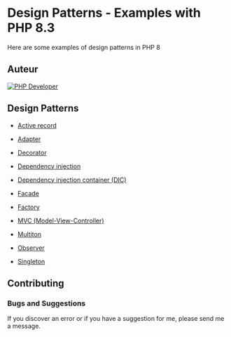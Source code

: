 # Design Patterns - Examples with PHP 8.3

Here are some examples of design patterns in PHP 8


## Auteur

[![PHP Developer](https://raw.githubusercontent.com/s-damian/medias/main/s-damian-logo-full-stack.webp)](https://github.com/s-damian)


## Design Patterns

* [Active record](https://github.com/s-damian/design-patterns-php/tree/master/src/active-record)

* [Adapter](https://github.com/s-damian/design-patterns-php/tree/master/src/adapter)

* [Decorator](https://github.com/s-damian/design-patterns-php/tree/master/src/decorator)

* [Dependency injection](https://github.com/s-damian/design-patterns-php/tree/master/src/dependency-injection)

* [Dependency injection container (DIC)](https://github.com/s-damian/design-patterns-php/tree/master/src/dependency-injection-container)

* [Facade](https://github.com/s-damian/design-patterns-php/tree/master/src/facade)

* [Factory](https://github.com/s-damian/design-patterns-php/tree/master/src/factory)

* [MVC (Model-View-Controller)](https://github.com/s-damian/design-patterns-php/tree/master/src/mvc)

* [Multiton](https://github.com/s-damian/design-patterns-php/tree/master/src/multiton)

* [Observer](https://github.com/s-damian/design-patterns-php/tree/master/src/observer)

* [Singleton](https://github.com/s-damian/design-patterns-php/tree/master/src/singleton)


## Contributing

### Bugs and Suggestions

If you discover an error or if you have a suggestion for me, please send me a message.
